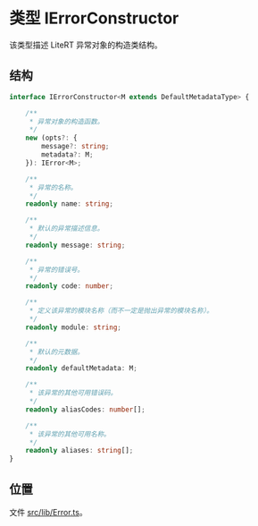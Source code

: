 # 类型 IErrorConstructor

该类型描述 LiteRT 异常对象的构造类结构。

## 结构

```ts
interface IErrorConstructor<M extends DefaultMetadataType> {

    /**
     * 异常对象的构造函数。
     */
    new (opts?: {
        message?: string;
        metadata?: M;
    }): IError<M>;

    /**
     * 异常的名称。
     */
    readonly name: string;

    /**
     * 默认的异常描述信息。
     */
    readonly message: string;

    /**
     * 异常的错误号。
     */
    readonly code: number;

    /**
     * 定义该异常的模块名称（而不一定是抛出异常的模块名称）。
     */
    readonly module: string;

    /**
     * 默认的元数据。
     */
    readonly defaultMetadata: M;

    /**
     * 该异常的其他可用错误码。
     */
    readonly aliasCodes: number[];

    /**
     * 该异常的其他可用名称。
     */
    readonly aliases: string[];
}
```

## 位置

文件 [src/lib/Error.ts](../../../src/lib/Error.ts)。
